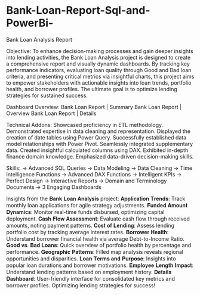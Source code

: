# Bank-Loan-Report-Sql-and-PowerBi-
Bank Loan Analysis Report

Objective:
To enhance decision-making processes and gain deeper insights into lending activities, the Bank Loan Analysis project is designed to create a comprehensive report and visually dynamic dashboards. By tracking key performance indicators, evaluating loan quality through Good and Bad loan criteria, and presenting critical metrics via insightful charts, this project aims to empower stakeholders with actionable insights into loan trends, portfolio health, and borrower profiles. The ultimate goal is to optimize lending strategies for sustained success.

Dashboard Overview:
Bank Loan Report | Summary
Bank Loan Report | Overview
Bank Loan Report | Details

Technical Addons:
Showcased proficiency in ETL methodology.
Demonstrated expertise in data cleaning and representation.
Displayed the creation of date tables using Power Query.
Successfully established data model relationships with Power Pivot.
Seamlessly integrated supplementary data.
Created insightful calculated columns using DAX.
Exhibited in-depth finance domain knowledge.
Emphasized data-driven decision-making skills.

Skills:
-> Advanced SQL Queries
-> Data Modeling
-> Data Cleaning
-> Time Intelligence Functions
-> Advanced DAX Functions
-> Intelligent KPIs
-> Perfect Design
-> Interactive Reports
-> Domain and Terminology Documents
-> 3 Engaging Dashboards

Insights from the 𝐁𝐚𝐧𝐤 𝐋𝐨𝐚𝐧 𝐀𝐧𝐚𝐥𝐲𝐬𝐢𝐬 project:
𝐀𝐩𝐩𝐥𝐢𝐜𝐚𝐭𝐢𝐨𝐧 𝐓𝐫𝐞𝐧𝐝𝐬: Track monthly loan applications for agile strategy adjustments.
𝐅𝐮𝐧𝐝𝐞𝐝 𝐀𝐦𝐨𝐮𝐧𝐭 𝐃𝐲𝐧𝐚𝐦𝐢𝐜𝐬: Monitor real-time funds disbursed, optimizing capital deployment.
𝐂𝐚𝐬𝐡 𝐅𝐥𝐨𝐰 𝐀𝐬𝐬𝐞𝐬𝐬𝐦𝐞𝐧𝐭: Evaluate cash flow through received amounts, noting payment patterns.
𝐂𝐨𝐬𝐭 𝐨𝐟 𝐋𝐞𝐧𝐝𝐢𝐧𝐠: Assess lending portfolio cost by tracking average interest rates.
𝐁𝐨𝐫𝐫𝐨𝐰𝐞𝐫 𝐇𝐞𝐚𝐥𝐭𝐡: Understand borrower financial health via average Debt-to-Income Ratio.
𝐆𝐨𝐨𝐝 𝐯𝐬. 𝐁𝐚𝐝 𝐋𝐨𝐚𝐧𝐬: Quick overview of portfolio health by percentage and performance.
𝐆𝐞𝐨𝐠𝐫𝐚𝐩𝐡𝐢𝐜 𝐏𝐚𝐭𝐭𝐞𝐫𝐧𝐬: Filled map analysis reveals regional opportunities and disparities.
𝐋𝐨𝐚𝐧 𝐓𝐞𝐫𝐦𝐬 𝐚𝐧𝐝 𝐏𝐮𝐫𝐩𝐨𝐬𝐞: Insights into popular loan durations and borrower motivations.
𝐄𝐦𝐩𝐥𝐨𝐲𝐞𝐞 𝐋𝐞𝐧𝐠𝐭𝐡 𝐈𝐦𝐩𝐚𝐜𝐭: Understand lending patterns based on employment history.
𝐃𝐞𝐭𝐚𝐢𝐥𝐬 𝐃𝐚𝐬𝐡𝐛𝐨𝐚𝐫𝐝: User-friendly interface for consolidated key metrics and borrower profiles. Optimizing lending strategies for success!
